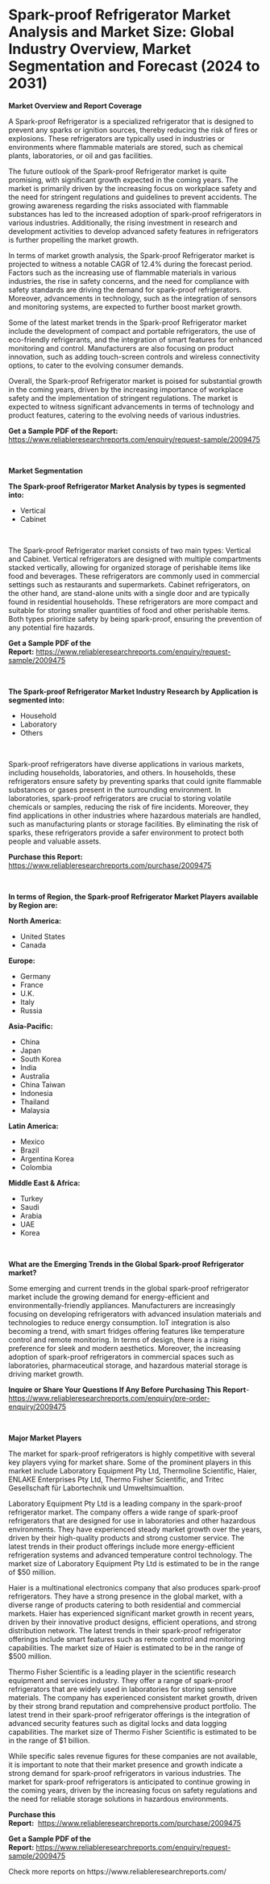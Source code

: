 <p><h1>Spark-proof Refrigerator Market Analysis and Market Size: Global Industry Overview, Market Segmentation and Forecast (2024 to 2031)</h1></p><p><strong>Market Overview and Report Coverage</strong></p>
<p><p>A Spark-proof Refrigerator is a specialized refrigerator that is designed to prevent any sparks or ignition sources, thereby reducing the risk of fires or explosions. These refrigerators are typically used in industries or environments where flammable materials are stored, such as chemical plants, laboratories, or oil and gas facilities.</p><p>The future outlook of the Spark-proof Refrigerator market is quite promising, with significant growth expected in the coming years. The market is primarily driven by the increasing focus on workplace safety and the need for stringent regulations and guidelines to prevent accidents. The growing awareness regarding the risks associated with flammable substances has led to the increased adoption of spark-proof refrigerators in various industries. Additionally, the rising investment in research and development activities to develop advanced safety features in refrigerators is further propelling the market growth.</p><p>In terms of market growth analysis, the Spark-proof Refrigerator market is projected to witness a notable CAGR of 12.4% during the forecast period. Factors such as the increasing use of flammable materials in various industries, the rise in safety concerns, and the need for compliance with safety standards are driving the demand for spark-proof refrigerators. Moreover, advancements in technology, such as the integration of sensors and monitoring systems, are expected to further boost market growth.</p><p>Some of the latest market trends in the Spark-proof Refrigerator market include the development of compact and portable refrigerators, the use of eco-friendly refrigerants, and the integration of smart features for enhanced monitoring and control. Manufacturers are also focusing on product innovation, such as adding touch-screen controls and wireless connectivity options, to cater to the evolving consumer demands.</p><p>Overall, the Spark-proof Refrigerator market is poised for substantial growth in the coming years, driven by the increasing importance of workplace safety and the implementation of stringent regulations. The market is expected to witness significant advancements in terms of technology and product features, catering to the evolving needs of various industries.</p></p>
<p><strong>Get a Sample PDF of the Report:</strong> <a href="https://www.reliableresearchreports.com/enquiry/request-sample/2009475">https://www.reliableresearchreports.com/enquiry/request-sample/2009475</a></p>
<p>&nbsp;</p>
<p><strong>Market Segmentation</strong></p>
<p><strong>The Spark-proof Refrigerator Market Analysis by types is segmented into:</strong></p>
<p><ul><li>Vertical</li><li>Cabinet</li></ul></p>
<p>&nbsp;</p>
<p><p>The Spark-proof Refrigerator market consists of two main types: Vertical and Cabinet. Vertical refrigerators are designed with multiple compartments stacked vertically, allowing for organized storage of perishable items like food and beverages. These refrigerators are commonly used in commercial settings such as restaurants and supermarkets. Cabinet refrigerators, on the other hand, are stand-alone units with a single door and are typically found in residential households. These refrigerators are more compact and suitable for storing smaller quantities of food and other perishable items. Both types prioritize safety by being spark-proof, ensuring the prevention of any potential fire hazards.</p></p>
<p><strong>Get a Sample PDF of the Report:</strong>&nbsp;<a href="https://www.reliableresearchreports.com/enquiry/request-sample/2009475">https://www.reliableresearchreports.com/enquiry/request-sample/2009475</a></p>
<p>&nbsp;</p>
<p><strong>The Spark-proof Refrigerator Market Industry Research by Application is segmented into:</strong></p>
<p><ul><li>Household</li><li>Laboratory</li><li>Others</li></ul></p>
<p>&nbsp;</p>
<p><p>Spark-proof refrigerators have diverse applications in various markets, including households, laboratories, and others. In households, these refrigerators ensure safety by preventing sparks that could ignite flammable substances or gases present in the surrounding environment. In laboratories, spark-proof refrigerators are crucial to storing volatile chemicals or samples, reducing the risk of fire incidents. Moreover, they find applications in other industries where hazardous materials are handled, such as manufacturing plants or storage facilities. By eliminating the risk of sparks, these refrigerators provide a safer environment to protect both people and valuable assets.</p></p>
<p><strong>Purchase this Report:</strong>&nbsp; <a href="https://www.reliableresearchreports.com/purchase/2009475">https://www.reliableresearchreports.com/purchase/2009475</a></p>
<p>&nbsp;</p>
<p><strong>In terms of Region, the Spark-proof Refrigerator Market Players available by Region are:</strong></p>
<p>
    <p> <strong> North America: </strong>
        <ul>
            <li>United States</li>
            <li>Canada</li>
        </ul>
        </p> 
    <p> <strong> Europe: </strong>
        <ul>
            <li>Germany</li>
            <li>France</li>
            <li>U.K.</li>
            <li>Italy</li>
            <li>Russia</li>
        </ul>
        </p> 
    <p> <strong> Asia-Pacific: </strong>
        <ul>
            <li>China</li>
            <li>Japan</li>
            <li>South Korea</li>
            <li>India</li>
            <li>Australia</li>
            <li>China Taiwan</li>
            <li>Indonesia</li>
            <li>Thailand</li>
            <li>Malaysia</li>
        </ul>
        </p> 
    <p> <strong> Latin America: </strong>
        <ul>
            <li>Mexico</li>
            <li>Brazil</li>
            <li>Argentina Korea</li>
            <li>Colombia</li>
        </ul>
        </p> 
    <p> <strong> Middle East & Africa: </strong>
        <ul>
            <li>Turkey</li>
            <li>Saudi</li>
            <li>Arabia</li>
            <li>UAE</li>
            <li>Korea</li>
        </ul>
    </p>
    </p>
<p>&nbsp;</p>
<p><strong>What are the Emerging Trends in the Global Spark-proof Refrigerator market?</strong></p>
<p><p>Some emerging and current trends in the global spark-proof refrigerator market include the growing demand for energy-efficient and environmentally-friendly appliances. Manufacturers are increasingly focusing on developing refrigerators with advanced insulation materials and technologies to reduce energy consumption. IoT integration is also becoming a trend, with smart fridges offering features like temperature control and remote monitoring. In terms of design, there is a rising preference for sleek and modern aesthetics. Moreover, the increasing adoption of spark-proof refrigerators in commercial spaces such as laboratories, pharmaceutical storage, and hazardous material storage is driving market growth.</p></p>
<p><strong>Inquire or Share Your Questions If Any Before Purchasing This Report</strong>- <a href="https://www.reliableresearchreports.com/enquiry/pre-order-enquiry/2009475">https://www.reliableresearchreports.com/enquiry/pre-order-enquiry/2009475</a></p>
<p>&nbsp;</p>
<p><strong>Major Market Players</strong></p>
<p><p>The market for spark-proof refrigerators is highly competitive with several key players vying for market share. Some of the prominent players in this market include Laboratory Equipment Pty Ltd, Thermoline Scientific, Haier, ENLAKE Enterprises Pty Ltd, Thermo Fisher Scientific, and Tritec Gesellschaft für Labortechnik und Umweltsimualtion.</p><p>Laboratory Equipment Pty Ltd is a leading company in the spark-proof refrigerator market. The company offers a wide range of spark-proof refrigerators that are designed for use in laboratories and other hazardous environments. They have experienced steady market growth over the years, driven by their high-quality products and strong customer service. The latest trends in their product offerings include more energy-efficient refrigeration systems and advanced temperature control technology. The market size of Laboratory Equipment Pty Ltd is estimated to be in the range of $50 million.</p><p>Haier is a multinational electronics company that also produces spark-proof refrigerators. They have a strong presence in the global market, with a diverse range of products catering to both residential and commercial markets. Haier has experienced significant market growth in recent years, driven by their innovative product designs, efficient operations, and strong distribution network. The latest trends in their spark-proof refrigerator offerings include smart features such as remote control and monitoring capabilities. The market size of Haier is estimated to be in the range of $500 million.</p><p>Thermo Fisher Scientific is a leading player in the scientific research equipment and services industry. They offer a range of spark-proof refrigerators that are widely used in laboratories for storing sensitive materials. The company has experienced consistent market growth, driven by their strong brand reputation and comprehensive product portfolio. The latest trend in their spark-proof refrigerator offerings is the integration of advanced security features such as digital locks and data logging capabilities. The market size of Thermo Fisher Scientific is estimated to be in the range of $1 billion.</p><p>While specific sales revenue figures for these companies are not available, it is important to note that their market presence and growth indicate a strong demand for spark-proof refrigerators in various industries. The market for spark-proof refrigerators is anticipated to continue growing in the coming years, driven by the increasing focus on safety regulations and the need for reliable storage solutions in hazardous environments.</p></p>
<p><strong>Purchase this Report:</strong>&nbsp;&nbsp;<a href="https://www.reliableresearchreports.com/purchase/2009475">https://www.reliableresearchreports.com/purchase/2009475</a></p>
<p></p>
<p><strong>Get a Sample PDF of the Report:</strong>&nbsp;<a href="https://www.reliableresearchreports.com/enquiry/request-sample/2009475">https://www.reliableresearchreports.com/enquiry/request-sample/2009475</a></p>
<p>Check more reports on https://www.reliableresearchreports.com/</p>